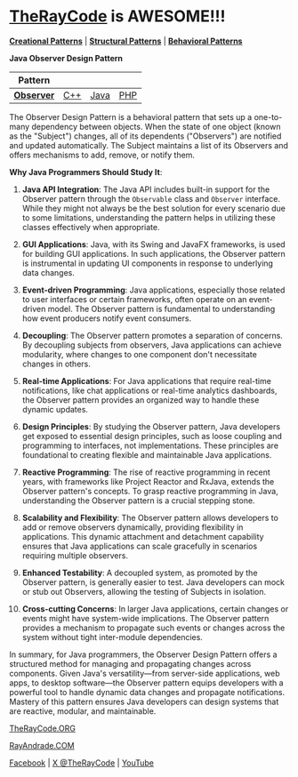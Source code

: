 # [TheRayCode](../../../README.md) is AWESOME!!!

**[Creational Patterns](../../Creational/README.md)** | **[Structural Patterns](../../Structural/README.md)** | **[Behavioral Patterns](../README.md)**

**Java Observer Design Pattern**

|Pattern|   |   |   |
|---|---|---|---|
| [**Observer**](README.md) | [C++](../../../CPP/Behavioral/Observer/README.md) | [Java](../../../Java/Behavioral/Observer/README.md) | [PHP](../../../PHP/Behavioral/Observer/README.md) |

The Observer Design Pattern is a behavioral pattern that sets up a one-to-many dependency between objects. When the state of one object (known as the "Subject") changes, all of its dependents ("Observers") are notified and updated automatically. The Subject maintains a list of its Observers and offers mechanisms to add, remove, or notify them.

**Why Java Programmers Should Study It**:

1. **Java API Integration**: The Java API includes built-in support for the Observer pattern through the `Observable` class and `Observer` interface. While they might not always be the best solution for every scenario due to some limitations, understanding the pattern helps in utilizing these classes effectively when appropriate.

2. **GUI Applications**: Java, with its Swing and JavaFX frameworks, is used for building GUI applications. In such applications, the Observer pattern is instrumental in updating UI components in response to underlying data changes.

3. **Event-driven Programming**: Java applications, especially those related to user interfaces or certain frameworks, often operate on an event-driven model. The Observer pattern is fundamental to understanding how event producers notify event consumers.

4. **Decoupling**: The Observer pattern promotes a separation of concerns. By decoupling subjects from observers, Java applications can achieve modularity, where changes to one component don't necessitate changes in others.

5. **Real-time Applications**: For Java applications that require real-time notifications, like chat applications or real-time analytics dashboards, the Observer pattern provides an organized way to handle these dynamic updates.

6. **Design Principles**: By studying the Observer pattern, Java developers get exposed to essential design principles, such as loose coupling and programming to interfaces, not implementations. These principles are foundational to creating flexible and maintainable Java applications.

7. **Reactive Programming**: The rise of reactive programming in recent years, with frameworks like Project Reactor and RxJava, extends the Observer pattern's concepts. To grasp reactive programming in Java, understanding the Observer pattern is a crucial stepping stone.

8. **Scalability and Flexibility**: The Observer pattern allows developers to add or remove observers dynamically, providing flexibility in applications. This dynamic attachment and detachment capability ensures that Java applications can scale gracefully in scenarios requiring multiple observers.

9. **Enhanced Testability**: A decoupled system, as promoted by the Observer pattern, is generally easier to test. Java developers can mock or stub out Observers, allowing the testing of Subjects in isolation.

10. **Cross-cutting Concerns**: In larger Java applications, certain changes or events might have system-wide implications. The Observer pattern provides a mechanism to propagate such events or changes across the system without tight inter-module dependencies.

In summary, for Java programmers, the Observer Design Pattern offers a structured method for managing and propagating changes across components. Given Java's versatility—from server-side applications, web apps, to desktop software—the Observer pattern equips developers with a powerful tool to handle dynamic data changes and propagate notifications. Mastery of this pattern ensures Java developers can design systems that are reactive, modular, and maintainable.


[TheRayCode.ORG](https://www.TheRayCode.org)

[RayAndrade.COM](https://www.RayAndrade.com)

[Facebook](https://www.facebook.com/TheRayCode/) | [X @TheRayCode](https://www.x.com/TheRayCode/) | [YouTube](https://www.youtube.com/TheRayCode/)
                                                                     
